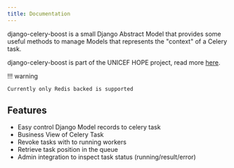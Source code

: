 ```yaml
---
title: Documentation
---
```


django-celery-boost is a small Django Abstract Model that provides some useful methods to manage 
Models that represents the "context" of a Celery task.  

django-celery-boost is part of the UNICEF HOPE project, read more [here](https://unicef.github.io/hope-documentation/).


!!! warning

    Currently only Redis backed is supported


## Features

- Easy control Django Model records to celery task
- Business View of Celery Task 
- Revoke tasks with to running workers
- Retrieve task position in the queue
- Admin integration to inspect task status (running/result/error)
